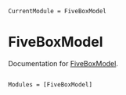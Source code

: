 ```@meta
CurrentModule = FiveBoxModel
```

# FiveBoxModel

Documentation for [FiveBoxModel](https://github.com/DanielJonathanPals/FiveBoxModel.jl).

```@index
```

```@autodocs
Modules = [FiveBoxModel]
```
